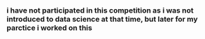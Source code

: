 <h3> i have not participated in this competition as i was not introduced to data science at that time,
but later for my parctice i worked on this